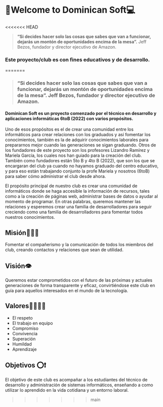 # 📱Welcome to Dominican Soft💻

<<<<<<< HEAD
> **“Si decides hacer solo las cosas que sabes que van a funcionar, dejarás un montón de oportunidades encima de la mesa”.** Jeff Bezos, fundador y director ejecutivo de Amazon.

### Este proyecto/club es con fines educativos y de desarrollo.
=======
> ### **“Si decides hacer solo las cosas que sabes que van a funcionar, dejarás un montón de oportunidades encima de la mesa”.** Jeff Bezos, fundador y director ejecutivo de Amazon.

#### Dominican Soft es un proyecto comenzado por el técnico en desarrollo y aplicaciones informáticas 6toB (2022) con varios propósitos. 

Uno de esos propósitos es el de crear una comunidad entre los informáticos para crear relaciones con los graduados y así fomentar los conocimientos, también es la de adquirir conocimientos laborales para prepararnos mejor cuando las generaciones se sigan graduando. Otros de los fundadores de este proyecto son los profesores Lizandro Ramírez y Mariela García, los cuales nos han guiado para la creación del club. También como fundadores están 5to B y 4to B (2022), que son los que se encargaran del club ya cuando no hayamos graduado del centro educativo, y para eso están trabajando conjunto la profe Mariela y nosotros (6toB) para saber cómo administrar el club desde ahora. 

El propósito principal de nuestro club es crear una comunidad de informáticos donde se haga accesible la información de recursos, tales como a la creación de páginas web, administrar bases de datos o ayudar al momento de programar. En otras palabras, queremos mantener las relaciones y esperemos crear una familia de desarrolladores para seguir creciendo como una familia de desarrolladores para fomentar todos nuestros conocimientos.

## Misión👩🏻‍💻
Fomentar el compañerismo y la comunicación de todos los miembros del club, creando contactos y relaciones que sean de utilidad.

## Visión👁
Queremos estar comprometidos con el futuro de las próximas y actuales generaciones de forma transparente y eficaz, convirtiéndose este club en guía para aquellos interesados en el mundo de la tecnología.

## Valores👨‍👩‍👧‍👦
- El respeto 
- El trabajo en equipo
- Compromiso
- Convivencia
- Superación
- Humildad 
- Aprendizaje

## Objetivos ⭕❗
El objetivo de este club es acompañar a los estudiantes del técnico  de desarrollo y administración de sistemas informáticos, enseñando a como utilizar lo aprendido en la vida cotidiana y un entorno laboral.

>>>>>>> main
